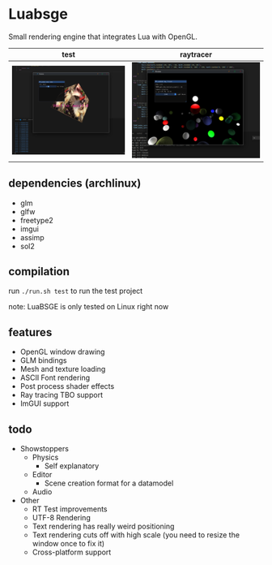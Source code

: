 # Luabsge

Small rendering engine that integrates Lua with OpenGL.<br/>

| test                                                  | raytracer                                                |
| ----------------------------------------------------- | -------------------------------------------------------- |
| ![Test project](repo/luabsge.png)                          | ![Ray tracer](repo/luabsge_2.png)                             |

## dependencies (archlinux)

-   glm
-   glfw
-   freetype2
-   imgui
-   assimp
-   sol2

## compilation

run `./run.sh test` to run the test project

note: LuaBSGE is only tested on Linux right now

## features

-   OpenGL window drawing
-   GLM bindings
-   Mesh and texture loading
-   ASCII Font rendering
-   Post process shader effects
-   Ray tracing TBO support
-   ImGUI support

## todo

-   Showstoppers
    -   Physics
        -   Self explanatory
    -   Editor
        -   Scene creation format for a datamodel
    -   Audio
-   Other
    -   RT Test improvements
    -   UTF-8 Rendering
    -   Text rendering has really weird positioning
    -   Text rendering cuts off with high scale (you need to resize the window once to fix it)
    -   Cross-platform support
        